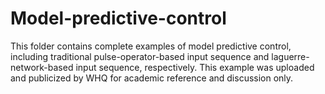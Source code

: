# Model-predictive-control
This folder contains complete examples of model predictive control, including traditional pulse-operator-based input sequence and laguerre-network-based input sequence, respectively. This example was uploaded and publicized by WHQ for academic reference and discussion only.
